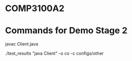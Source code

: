 # COMP3100A2

# Commands for Demo Stage 2

javac Client.java

./test_results "java Client" -o co -c configs/other
